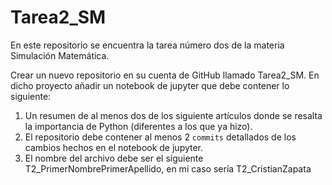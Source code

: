 # Tarea2_SM
En este repositorio se encuentra la tarea número dos de la materia Simulación Matemática. 

Crear un nuevo repositorio en su cuenta de GitHub llamado Tarea2_SM. En dicho proyecto añadir un notebook de jupyter que debe contener lo siguiente:
1. Un resumen de al menos dos de los siguiente artículos donde se resalta la importancia de Python (diferentes a los que ya hizo).
2. El repositorio debe contener al menos 2 `commits` detallados de los cambios hechos en el notebook de jupyter.
3. El nombre del archivo debe ser el siguiente T2_PrimerNombrePrimerApellido, en mi caso sería T2_CristianZapata
